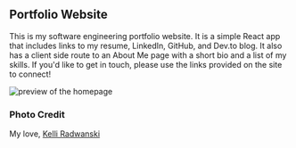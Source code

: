## Portfolio Website

This is my software engineering portfolio website. It is a simple React app that includes links to my resume, LinkedIn, GitHub, and Dev.to blog. It also has a client side route to an About Me page with a short bio and a list of my skills. If you'd like to get in touch, please use the links provided on the site to connect! 

<img src="src/assets/website-preview.png" alt="preview of the homepage"/>

### Photo Credit
My love, <a href="kelliradphoto.com">Kelli Radwanski</a>

